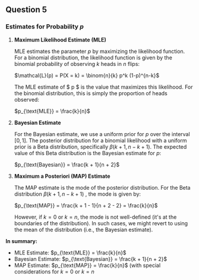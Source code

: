 ## Question 5

### Estimates for Probability $p$

1. **Maximum Likelihood Estimate (MLE)**

   MLE estimates the parameter $p$ by maximizing the likelihood function. For a binomial distribution, the likelihood function is given by the binomial probability of observing $k$ heads in $n$ flips:

   $\mathcal{L}(p) = P(X = k) = \binom{n}{k} p^k (1-p)^{n-k}$

   The MLE estimate of $ p $ is the value that maximizes this likelihood. For the binomial distribution, this is simply the proportion of heads observed:

   $p_{\text{MLE}} = \frac{k}{n}$

2. **Bayesian Estimate**

   For the Bayesian estimate, we use a uniform prior for $p$ over the interval $[0,1]$. The posterior distribution for a binomial likelihood with a uniform prior is a Beta distribution, specifically $\beta(k+1, n-k+1)$. The expected value of this Beta distribution is the Bayesian estimate for $p$:

   $p_{\text{Bayesian}} = \frac{k + 1}{n + 2}$

3. **Maximum a Posteriori (MAP) Estimate**

   The MAP estimate is the mode of the posterior distribution. For the Beta distribution $\beta(k+1, n-k+1)$ , the mode is given by:

   $p_{\text{MAP}} = \frac{k + 1 - 1}{n + 2 - 2} = \frac{k}{n}$

   However, if $k = 0$ or $k = n$, the mode is not well-defined (it's at the boundaries of the distribution). In such cases, we might revert to using the mean of the distribution (i.e., the Bayesian estimate).

**In summary:**
- MLE Estimate: $p_{\text{MLE}} = \frac{k}{n}$
- Bayesian Estimate: $p_{\text{Bayesian}} = \frac{k + 1}{n + 2}$
- MAP Estimate: $p_{\text{MAP}} = \frac{k}{n}$ (with special considerations for $k = 0$ or $k = n$
